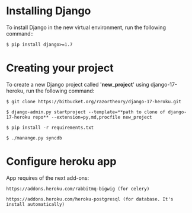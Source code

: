 Installing Django
=================

To install Django in the new virtual environment, run the following command::

    $ pip install django>=1.7

Creating your project
=====================

To create a new Django project called '**new_project**' using
django-17-heroku, run the following command:
    
    $ git clone https://bitbucket.org/razortheory/django-17-heroku.git

    $ django-admin.py startproject --template=**path to clone of django-17-heroku repo** --extension=py,md,procfile new_project
    
    $ pip install -r requirements.txt
    
    $ ./manange.py syncdb
    
    
Configure heroku app
=====================
App requires of the next add-ons:
    
    https://addons.heroku.com/rabbitmq-bigwig (for celery)
    
    https://addons.heroku.com/heroku-postgresql (for database. It's install automatically)